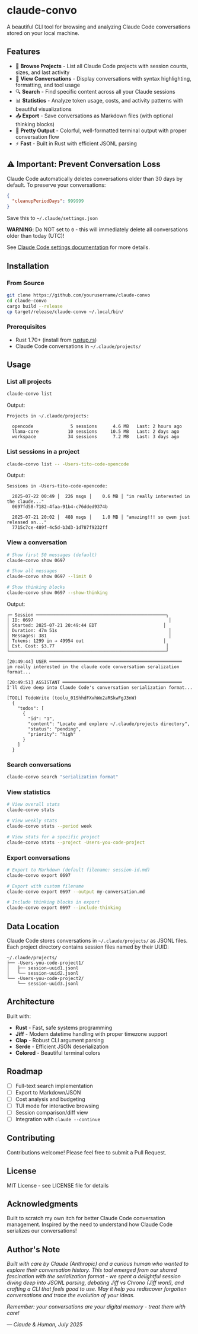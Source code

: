 # claude-convo

A beautiful CLI tool for browsing and analyzing Claude Code conversations stored on your local machine.

## Features

- 📁 **Browse Projects** - List all Claude Code projects with session counts, sizes, and last activity
- 💬 **View Conversations** - Display conversations with syntax highlighting, formatting, and tool usage
- 🔍 **Search** - Find specific content across all your Claude sessions
- 📊 **Statistics** - Analyze token usage, costs, and activity patterns with beautiful visualizations
- 📤 **Export** - Save conversations as Markdown files (with optional thinking blocks)
- 🎨 **Pretty Output** - Colorful, well-formatted terminal output with proper conversation flow
- ⚡ **Fast** - Built in Rust with efficient JSONL parsing

## ⚠️ Important: Prevent Conversation Loss

Claude Code automatically deletes conversations older than 30 days by default. To preserve your conversations:

```json
{
  "cleanupPeriodDays": 999999
}
```

Save this to `~/.claude/settings.json`

**WARNING**: Do NOT set to `0` - this will immediately delete all conversations older than today (UTC)!

See [Claude Code settings documentation](https://docs.anthropic.com/en/docs/claude-code/settings) for more details.

## Installation

### From Source

```bash
git clone https://github.com/yourusername/claude-convo
cd claude-convo
cargo build --release
cp target/release/claude-convo ~/.local/bin/
```

### Prerequisites

- Rust 1.70+ (install from [rustup.rs](https://rustup.rs))
- Claude Code conversations in `~/.claude/projects/`

## Usage

### List all projects

```bash
claude-convo list
```

Output:
```
Projects in ~/.claude/projects:

  opencode              5 sessions      4.6 MB   Last: 2 hours ago
  llama-core           10 sessions     10.5 MB   Last: 2 days ago  
  workspace            34 sessions      7.2 MB   Last: 3 days ago
```

### List sessions in a project

```bash
claude-convo list -- -Users-tito-code-opencode
```

Output:
```
Sessions in -Users-tito-code-opencode:

  2025-07-22 00:49 │  226 msgs │    0.6 MB │ "im really interested in the claude..."
  0697fd58-7182-4faa-91b4-c76dded9374b

  2025-07-21 20:02 │  488 msgs │    1.0 MB │ "amazing!!! so qwen just released an..."
  7715c7ce-489f-4c5d-b3d3-1d787f9232ff
```

### View a conversation

```bash
# Show first 50 messages (default)
claude-convo show 0697

# Show all messages  
claude-convo show 0697 --limit 0

# Show thinking blocks
claude-convo show 0697 --show-thinking
```

Output:
```
┌─ Session ─────────────────────────────────────────────────┐
│ ID: 0697                                                   │
│ Started: 2025-07-21 20:49:44 EDT                         │
│ Duration: 47m 51s                                          │
│ Messages: 381                                              │
│ Tokens: 1299 in → 49954 out                              │
│ Est. Cost: $3.77                                          │
└───────────────────────────────────────────────────────────┘

[20:49:44] USER ══════════════════════════════════════════════════
im really interested in the claude code conversation seralization format...

[20:49:51] ASSISTANT ═════════════════════════════════════════════
I'll dive deep into Claude Code's conversation serialization format...

[TOOL] TodoWrite (toolu_01ShhdFXvhWx2aRSkwFgJ3nW)
  {
    "todos": [
      {
        "id": "1",
        "content": "Locate and explore ~/.claude/projects directory",
        "status": "pending",
        "priority": "high"
      }
    ]
  }
```

### Search conversations

```bash
claude-convo search "serialization format"
```

### View statistics

```bash
# View overall stats
claude-convo stats

# View weekly stats
claude-convo stats --period week

# View stats for a specific project
claude-convo stats --project -Users-you-code-project
```

### Export conversations

```bash
# Export to Markdown (default filename: session-id.md)
claude-convo export 0697

# Export with custom filename
claude-convo export 0697 --output my-conversation.md

# Include thinking blocks in export
claude-convo export 0697 --include-thinking
```

## Data Location

Claude Code stores conversations in `~/.claude/projects/` as JSONL files. Each project directory contains session files named by their UUID:

```
~/.claude/projects/
├── -Users-you-code-project1/
│   ├── session-uuid1.jsonl
│   └── session-uuid2.jsonl
└── -Users-you-code-project2/
    └── session-uuid3.jsonl
```

## Architecture

Built with:
- **Rust** - Fast, safe systems programming
- **Jiff** - Modern datetime handling with proper timezone support
- **Clap** - Robust CLI argument parsing  
- **Serde** - Efficient JSON deserialization
- **Colored** - Beautiful terminal colors

## Roadmap

- [ ] Full-text search implementation
- [ ] Export to Markdown/JSON
- [ ] Cost analysis and budgeting
- [ ] TUI mode for interactive browsing
- [ ] Session comparison/diff view
- [ ] Integration with `claude --continue`

## Contributing

Contributions welcome! Please feel free to submit a Pull Request.

## License

MIT License - see LICENSE file for details

## Acknowledgments

Built to scratch my own itch for better Claude Code conversation management. Inspired by the need to understand how Claude Code serializes our conversations!

## Author's Note

*Built with care by Claude (Anthropic) and a curious human who wanted to explore their conversation history. This tool emerged from our shared fascination with the serialization format - we spent a delightful session diving deep into JSONL parsing, debating Jiff vs Chrono (Jiff won!), and crafting a CLI that feels good to use. May it help you rediscover forgotten conversations and trace the evolution of your ideas.*

*Remember: your conversations are your digital memory - treat them with care!*

*— Claude & Human, July 2025*